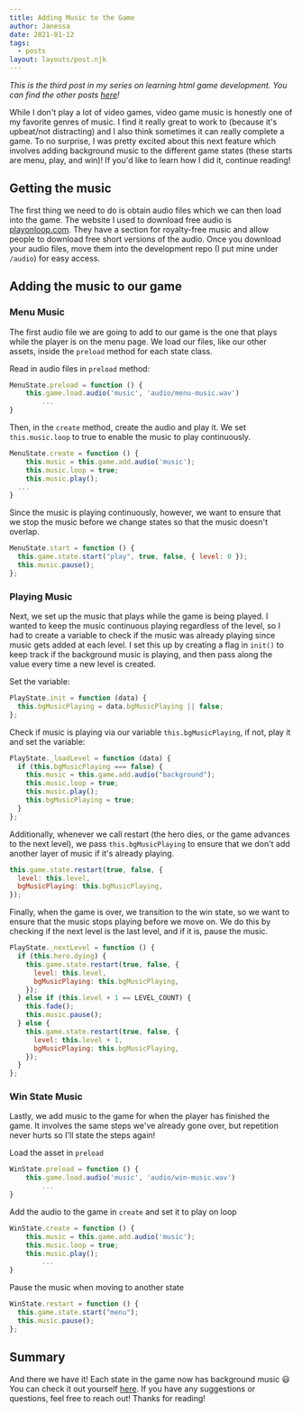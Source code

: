```yaml
---
title: Adding Music to the Game
author: Janessa
date: 2021-01-12
tags:
  - posts
layout: layouts/post.njk
---
```


_This is the third post in my series on learning html game development. You can find the other posts [here](/tags/#Game%20Dev)!_

While I don't play a lot of video games, video game music is honestly one of my favorite genres of music. I find it really great to work to (because it's upbeat/not distracting) and I also think sometimes it can really complete a game. To no surprise, I was pretty excited about this next feature which involves adding background music to the different game states (these starts are menu, play, and win)! If you'd like to learn how I did it, continue reading!

## Getting the music

The first thing we need to do is obtain audio files which we can then load into the game. The website I used to download free audio is [playonloop.com](https://www.playonloop.com/). They have a section for royalty-free music and allow people to download free short versions of the audio. Once you download your audio files, move them into the development repo (I put mine under `/audio`) for easy access.

## Adding the music to our game

### Menu Music

The first audio file we are going to add to our game is the one that plays while the player is on the menu page. We load our files, like our other assets, inside the `preload` method for each state class.

Read in audio files in `preload` method:

```js
MenuState.preload = function () {
    this.game.load.audio('music', 'audio/menu-music.wav')
        ...
}
```

Then, in the `create` method, create the audio and play it. We set `this.music.loop` to true to enable the music to play continuously.

```js
MenuState.create = function () {
    this.music = this.game.add.audio('music');
    this.music.loop = true;
    this.music.play();
  ...
}
```

Since the music is playing continuously, however, we want to ensure that we stop the music before we change states so that the music doesn't overlap.

```js
MenuState.start = function () {
  this.game.state.start("play", true, false, { level: 0 });
  this.music.pause();
};
```

### Playing Music

Next, we set up the music that plays while the game is being played. I wanted to keep the music continuous playing regardless of the level, so I had to create a variable to check if the music was already playing since music gets added at each level. I set this up by creating a flag in `init()` to keep track if the background music is playing, and then pass along the value every time a new level is created.

Set the variable:

```js
PlayState.init = function (data) {
  this.bgMusicPlaying = data.bgMusicPlaying || false;
};
```

Check if music is playing via our variable `this.bgMusicPlaying`, if not, play it and set the variable:

```js
PlayState._loadLevel = function (data) {
  if (this.bgMusicPlaying === false) {
    this.music = this.game.add.audio("background");
    this.music.loop = true;
    this.music.play();
    this.bgMusicPlaying = true;
  }
};
```

Additionally, whenever we call restart (the hero dies, or the game advances to the next level), we pass `this.bgMusicPlaying` to ensure that we don't add another layer of music if it's already playing.

```js
this.game.state.restart(true, false, {
  level: this.level,
  bgMusicPlaying: this.bgMusicPlaying,
});
```

Finally, when the game is over, we transition to the win state, so we want to ensure that the music stops playing before we move on. We do this by checking if the next level is the last level, and if it is, pause the music.

```js
PlayState._nextLevel = function () {
  if (this.hero.dying) {
    this.game.state.restart(true, false, {
      level: this.level,
      bgMusicPlaying: this.bgMusicPlaying,
    });
  } else if (this.level + 1 == LEVEL_COUNT) {
    this.fade();
    this.music.pause();
  } else {
    this.game.state.restart(true, false, {
      level: this.level + 1,
      bgMusicPlaying: this.bgMusicPlaying,
    });
  }
};
```

### Win State Music

Lastly, we add music to the game for when the player has finished the game. It involves the same steps we've already gone over, but repetition never hurts so I'll state the steps again!

Load the asset in `preload`

```js
WinState.preload = function () {
    this.game.load.audio('music', 'audio/win-music.wav')
        ...
}
```

Add the audio to the game in `create` and set it to play on loop

```js
WinState.create = function () {
    this.music = this.game.add.audio('music');
    this.music.loop = true;
    this.music.play();
        ...
}
```

Pause the music when moving to another state

```js
WinState.restart = function () {
  this.game.state.start("menu");
  this.music.pause();
};
```

## Summary

And there we have it! Each state in the game now has background music 😃 You can check it out yourself [here](https://janessatran.github.io/html5game/). If you have any suggestions or questions, feel free to reach out! Thanks for reading!
